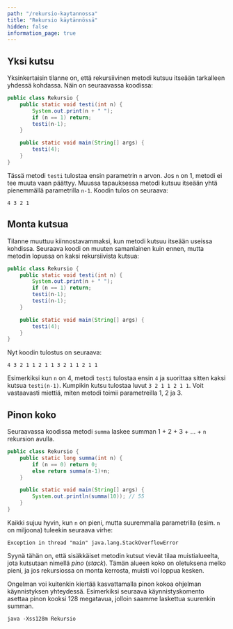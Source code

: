```yaml
---
path: "/rekursio-kaytannossa"
title: "Rekursio käytännössä"
hidden: false
information_page: true
---
```


## Yksi kutsu

Yksinkertaisin tilanne on, että rekursiivinen metodi kutsuu
itseään tarkalleen yhdessä kohdassa.
Näin on seuraavassa koodissa:

```java
public class Rekursio {
    public static void testi(int n) {
        System.out.print(n + " ");
        if (n == 1) return;
        testi(n-1);
    }

    public static void main(String[] args) {
        testi(4);
    }
}
```

Tässä metodi `testi` tulostaa ensin parametrin `n` arvon.
Jos `n` on 1, metodi ei tee muuta vaan päättyy.
Muussa tapauksessa metodi kutsuu itseään yhtä pienemmällä
parametrilla `n-1`. Koodin tulos on seuraava:

```x
4 3 2 1
```

## Monta kutsua

Tilanne muuttuu kiinnostavammaksi,
kun metodi kutsuu itseään useissa kohdissa.
Seuraava koodi on muuten samanlainen kuin ennen,
mutta metodin lopussa on kaksi rekursiivista kutsua:

```java
public class Rekursio {
    public static void testi(int n) {
        System.out.print(n + " ");
        if (n == 1) return;
        testi(n-1);
        testi(n-1);
    }

    public static void main(String[] args) {
        testi(4);
    }
}
```

Nyt koodin tulostus on seuraava:

```x
4 3 2 1 1 2 1 1 3 2 1 1 2 1 1
```

Esimerkiksi kun `n` on 4, metodi `testi` tulostaa ensin `4`
ja suorittaa sitten kaksi kutsua `testi(n-1)`.
Kumpikin kutsu tulostaa luvut `3 2 1 1 2 1 1`.
Voit vastaavasti miettiä, miten metodi toimii
parametreilla 1, 2 ja 3.

## Pinon koko

Seuraavassa koodissa metodi `summa` laskee summan
1 + 2 + 3 + ... + `n` rekursion avulla.

```java
public class Rekursio {
    public static long summa(int n) {
        if (n == 0) return 0;
        else return summa(n-1)+n;
    }

    public static void main(String[] args) {
        System.out.println(summa(10)); // 55
    }
}
```

Kaikki sujuu hyvin, kun `n` on pieni, mutta suuremmalla
parametrilla (esim. `n` on miljoona) tuleekin seuraava virhe:

```x
Exception in thread "main" java.lang.StackOverflowError
```

Syynä tähän on, että sisäkkäiset metodin kutsut vievät tilaa
muistialueelta, jota kutsutaan nimellä _pino_ (_stack_).
Tämän alueen koko on oletuksena melko pieni,
ja jos rekursiossa on monta kerrosta, muisti voi loppua kesken.

Ongelman voi kuitenkin kiertää kasvattamalla pinon kokoa
ohjelman käynnistyksen yhteydessä.
Esimerkiksi seuraava käynnistyskomento asettaa pinon kooksi 128 megatavua,
jolloin saamme laskettua suurenkin summan.


```x
java -Xss128m Rekursio
```
